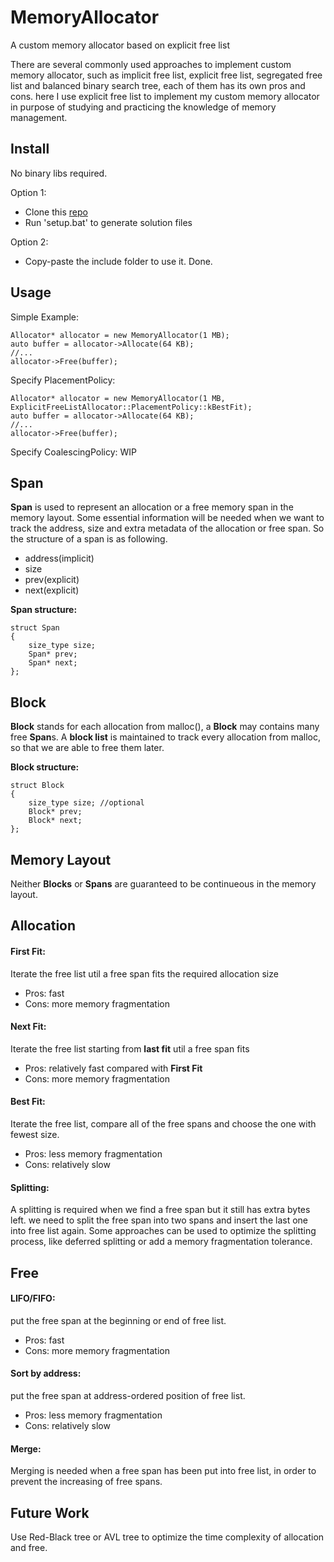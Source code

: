 # MemoryAllocator

A custom memory allocator based on explicit free list

There are several commonly used approaches to implement custom memory allocator, such as implicit free list, explicit free list, segregated free list and balanced binary search tree, each of them has its own pros and cons. here I use explicit free list to implement my custom memory allocator in purpose of studying and practicing the knowledge of memory management.

## Install

No binary libs required.

Option 1:

- Clone this [repo](https://github.com/Guarneri1743/MemoryAllocator.git) 
- Run 'setup.bat' to generate solution files

Option 2:

- Copy-paste the include folder to use it. Done.

## Usage

Simple Example:

	Allocator* allocator = new MemoryAllocator(1 MB);
	auto buffer = allocator->Allocate(64 KB);
	//...
	allocator->Free(buffer);

Specify PlacementPolicy:

	Allocator* allocator = new MemoryAllocator(1 MB, ExplicitFreeListAllocator::PlacementPolicy::kBestFit);
	auto buffer = allocator->Allocate(64 KB);
	//...
	allocator->Free(buffer);

Specify CoalescingPolicy: WIP

## Span
**Span** is used to represent an allocation or a free memory span in the memory layout. Some essential information will be needed when we want to track the address, size and extra metadata of the allocation or free span. So the structure of a span is as following.

- address(implicit)
- size
- prev(explicit)
- next(explicit)

**Span structure:**

    struct Span
    {
    	size_type size; 
    	Span* prev;
    	Span* next;
    };

## Block
**Block** stands for each allocation from malloc(), a **Block** may contains many free **Span**s. A **block list** is maintained to track every allocation from malloc, so that we are able to free them later. 

**Block structure:**

	struct Block
	{
		size_type size; //optional
		Block* prev;
		Block* next;
	};

## Memory Layout

Neither **Blocks** or **Spans** are guaranteed to be continueous in the memory layout.

## Allocation

#### First Fit: 

Iterate the free list util a free span fits the required allocation size

- Pros: fast
- Cons: more memory fragmentation



#### Next Fit: 

Iterate the free list starting from **last fit** util a free span fits

- Pros: relatively fast compared with **First Fit**
- Cons: more memory fragmentation

#### Best Fit: 

Iterate the free list, compare all of the free spans and choose the one with fewest size.

- Pros: less memory fragmentation
- Cons: relatively slow


#### Splitting:
A splitting is required when we find a free span but it still has extra bytes left. we need to split the free span into two spans and insert the last one into free list again. Some approaches can be used to optimize the splitting process, like deferred splitting or add a memory fragmentation tolerance.

## Free

#### LIFO/FIFO:
put the free span at the beginning or end of free list.

- Pros: fast
- Cons: more memory fragmentation

#### Sort by address:
put the free span at address-ordered position of free list.

- Pros: less memory fragmentation
- Cons: relatively slow

#### Merge:

Merging is needed when a free span has been put into free list, in order to prevent the increasing of free spans.

## Future Work

Use Red-Black tree or AVL tree to optimize the time complexity of allocation and free.